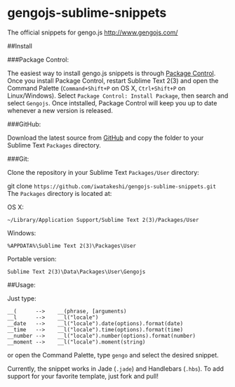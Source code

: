 # gengojs-sublime-snippets

The official snippets for gengo.js http://www.gengojs.com/ 

##Install

###Package Control:

The easiest way to install gengo.js snippets is through [Package Control](https://packagecontrol.io/installation).  Once you install Package Control, restart Sublime Text 2(3) and open the Command Palette (`Command+Shift+P` on OS X, `Ctrl+Shift+P` on Linux/Windows). Select `Package Control: Install Package`, then search and select `Gengojs`. Once intstalled, Package Control will keep you up to date whenever a new version is released.

###GitHub:

Download the latest source from [GitHub](https://github.com/iwatakeshi/gengojs-sublime-snippets/) and copy the folder to your Sublime Text `Packages` directory.

###Git:

Clone the repository in your Sublime Text `Packages/User` directory:

git clone `https://github.com/iwatakeshi/gengojs-sublime-snippets.git`
The `Packages` directory is located at:

OS X:

`~/Library/Application Support/Sublime Text 2(3)/Packages/User`

Windows:

`%APPDATA%\Sublime Text 2(3)\Packages\User`

Portable version:

`Sublime Text 2(3)\Data\Packages\User\Gengojs`

##Usage:

Just type:

```
__(      -->    __(phrase, [arguments)
__l      -->    __l("locale")
__date   -->    __l("locale").date(options).format(date)
__time   -->    __l("locale").time(options).format(time)
__number -->    __l("locale").number(options).format(number)
__moment -->    __l("locale").moment(string)
```

or open the Command Palette, type `gengo` and select the desired snippet.

Currently, the snippet works in Jade (`.jade`) and Handlebars (`.hbs`). To add support for your favorite template, just fork and pull!
